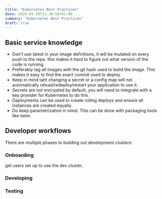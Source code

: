 ```yaml
---
title: "Kubernetes Best Practices"
date: 2020-01-20T11:30:50+01:00
summary: "Kubernetes Best Practices"
draft: true
---
```


## Basic service knowledge

- Don't use latest in your image definitions, it will be mutated on every push to the repo. this makes it hard to figure out what version of the code is running.
- Preferably tag all images with the git hash used to build the image. This makes it easy to find the exact commit used to deploy.
- Keep in mind taht changing a secret or a config map will not automatically reload/redeploy/restart your application to use it.
- Secrets are not encrypted by default, you will need to integrate with a key provider for Kubernetes to do this.
- Deployments can be used to create rolling deploys and ensure all instances are created equally.
- Do keep parametrization in mind. This can be done with packaging tools like helm.

## Developer workflows

There are multiple phases to building out development clusters:

### Onboarding

get users set up to use the dev cluster,

### Developing

### Testing
  